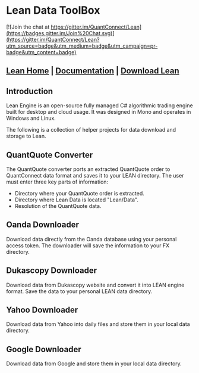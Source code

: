 Lean Data ToolBox 
=========
[![Join the chat at https://gitter.im/QuantConnect/Lean](https://badges.gitter.im/Join%20Chat.svg)](https://gitter.im/QuantConnect/Lean?utm_source=badge&utm_medium=badge&utm_campaign=pr-badge&utm_content=badge)

[Lean Home][1] | [Documentation][2] | [Download Lean][3]
----------

## Introduction ##

Lean Engine is an open-source fully managed C# algorithmic trading engine built for desktop and cloud usage. It was designed in Mono and operates in Windows and Linux.

The following is a collection of helper projects for data download and storage to Lean.

## QuantQuote Converter ##

The QuantQuote converter ports an extracted QuantQuote order to QuantConnect data format and saves it to your LEAN directory. The user must enter three key parts of information:

 - Directory where your QuantQuote order is extracted.
 - Directory where Lean Data is located "Lean/Data".
 - Resolution of the QuantQuote data.

## Oanda Downloader ##

Download data directly from the Oanda database using your personal access token. The downloader will save the information to your FX directory.

## Dukascopy Downloader ##

Download data from Dukascopy website and convert it into LEAN engine format. Save the data to your personal LEAN data directory.

## Yahoo Downloader ##

Download data from Yahoo into daily files and store them in your local data directory.

## Google Downloader ##

Download data from Google and store them in your local data directory.

  [1]: https://lean.quantconnect.com "Lean Open Source Home Page"
  [2]: https://lean.quantconnect.com/docs "Lean Documentation"
  [3]: https://github.com/QuantConnect/Lean/archive/master.zip
